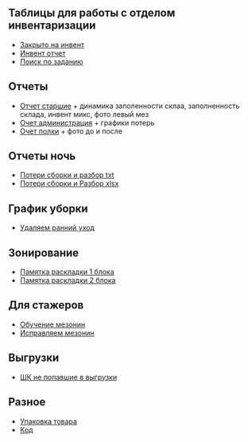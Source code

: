 ## Таблицы для работы с отделом инвентаризации
- [Закрыто на инвент](https://docs.google.com/spreadsheets/d/1-MCwlqfsledYETKTjWRC4gVjaUUOKRolZGXU_DtfaaA/edit)
- [Инвент отчет](https://docs.google.com/spreadsheets/d/1EXTWV-mh89ySD2lRljQV0gT7STugjFuK5k2mCz3RzyY/edit)
- [Поиск по заданию](https://docs.google.com/spreadsheets/d/1g-reefO5sTadXAE_DlRAcD_hlKh-PWyfl16OOnVEiK4/edit#gid=0)

## Отчеты
- [Отчет старшие](https://docs.google.com/document/d/1LHcw8ryt6pC5qGCN0RbisBASHv81qEg12gNYJ5gu8jI/edit) + динамика заполенности склаа, заполненность склада, инвент микс, фото левый мез
- [Очет администрация](https://docs.google.com/document/d/1mBRdYw7KQyFh0L5HehqecRuVi-Wap04Z8bTsadTd92Y/edit) + графики потерь
- [Очет полки](https://docs.google.com/document/d/1aMBoQssfSWs8QBCaVq_3A0ll4FuPj0EqqJGToL999z0/edit) + фото до и после

## Отчеты ночь

- [Потери сборки и разбор txt](https://drive.google.com/file/d/1sAbQKijG4VOTjuJ1DODpH8Nr2iqkJ0s2/view)
- [Потери cборки и Разбор xlsx](https://docs.google.com/spreadsheets/d/1w81-7n9LJxvEv6VTBFhJC-bfthb-NBjYcYNl_nvn7L8/edit#gid=0)
 
## График уборки
- [Удаляем ранний уход](https://docs.google.com/spreadsheets/d/1BacGweOpjMPgeEOvlczdUVXi63ZjGVhsYy2cEQeaK-w/edit#gid=0)

## Зонирование
- [Памятка раскладки 1 блока](https://docs.google.com/document/d/18rU62YP4PJ4hISemsgdX4A6xbZlRuD4rtUQvT_ss0Ok/edit)
- [Памятка раскладки 2 блока](https://docs.google.com/document/d/1xT8gSMOHf93bIKdiStGbjoNKmsILAuCb/edit?rtpof=true)

## Для стажеров
- [Обучение мезонин](https://docs.google.com/document/d/1y5J4aiS9U8LVfOffGxKFbLRyXH9gxdp_/edit)
- [Исправляем мезонин](https://docs.google.com/spreadsheets/d/1iqlrTfTFEN5ogbGRSuoY77swHT_t11oyNnzKIxWyQ-M/edit#gid=1701620620)

## Выгрузки 
- [ШК не попавшие в выгрузки](https://docs.google.com/spreadsheets/d/1o1X93CyFL4ccavMGjRgPvn3-BbIsHbJo2qNQs9lJr88/edit#gid=0)

## Разное 
- [Упаковка товара](https://drive.google.com/drive/folders/1HX5-y7Y0AMWethH79v6TbkfwmnWTcgpk)
- [Код](https://drive.google.com/drive/u/1/folders/1HSGfhRPkVzNsYOZbYtgiyIeLn0WkhHuQ)

